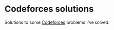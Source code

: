 # Codeforces solutions

Solutions to some [Codeforces](https://codeforces.com/) problems I've solved.
